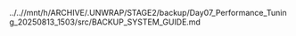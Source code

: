 ../..//mnt/h/ARCHIVE/.UNWRAP/STAGE2/backup/Day07_Performance_Tuning_20250813_1503/src/BACKUP_SYSTEM_GUIDE.md